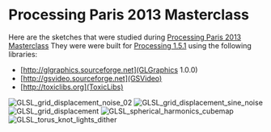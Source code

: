 Processing Paris 2013 Masterclass
====================================

Here are the sketches that were studied during [Processing Paris 2013 Masterclass](http://bit.ly/pparis2013_masterclass) They were were built for [Processing 1.5.1](http://processing.org/download) using the following libraries: 

* [http://glgraphics.sourceforge.net](GLGraphics 1.0.0)
* [http://gsvideo.sourceforge.net](GSVideo)
* [http://toxiclibs.org](ToxicLibs)

![GLSL_grid_displacement_noise_02](http://v3ga.github.io/Images/Workshop_Processing_Paris_2013/GLSL_grid_displacement_noise_02.png)
![GLSL_grid_displacement_sine_noise](http://v3ga.github.io/Images/Workshop_Processing_Paris_2013/GLSL_sphere_displacement_sine_noise.png)
![GLSL_grid_displacement](http://v3ga.github.io/Images/Workshop_Processing_Paris_2013/GLSL_grid_displacement.png)
![GLSL_spherical_harmonics_cubemap](http://v3ga.github.io/Images/Workshop_Processing_Paris_2013/GLSL_spherical_harmonics_cubemap.png)
![GLSL_torus_knot_lights_dither](http://v3ga.github.io/Images/Workshop_Processing_Paris_2013/GLSL_torus_knot_lights_dither.png)





